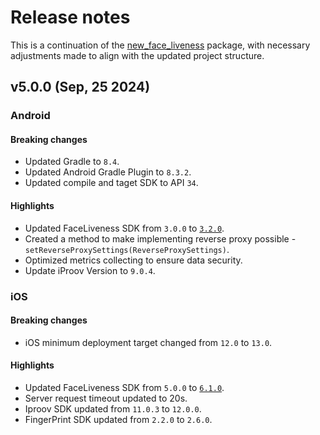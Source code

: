 # Release notes

This is a continuation of the [new_face_liveness](https://pub.dev/packages/new_face_liveness) package, with necessary adjustments made to align with the updated project structure.

## v5.0.0 (Sep, 25 2024)

### Android

#### Breaking changes

- Updated Gradle to `8.4`.
- Updated Android Gradle Plugin to `8.3.2`.
- Updated compile and taget SDK to API `34`.

#### Highlights

- Updated FaceLiveness SDK from `3.0.0` to [`3.2.0`](https://docs.caf.io/sdks/android/release-notes#faceliveness-3.2.0).
- Created a method to make implementing reverse proxy possible - `setReverseProxySettings(ReverseProxySettings)`.
- Optimized metrics collecting to ensure data security.
- Update iProov Version to `9.0.4`.

### iOS

#### Breaking changes

- iOS minimum deployment target changed from `12.0` to `13.0`.

#### Highlights

- Updated FaceLiveness SDK from `5.0.0` to [`6.1.0`](https://docs.caf.io/sdks/ios/release-notes#faceliveness-6.1.0).
- Server request timeout updated to 20s.
- Iproov SDK updated from `11.0.3` to `12.0.0`.
- FingerPrint SDK updated from `2.2.0` to `2.6.0`.

